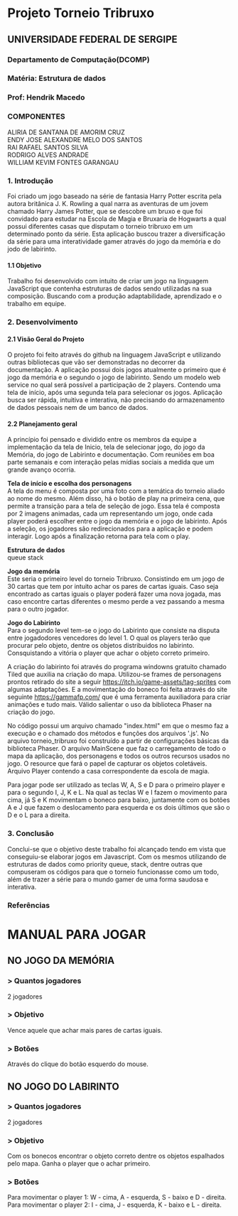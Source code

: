 # Projeto Torneio Tribruxo
## UNIVERSIDADE FEDERAL DE SERGIPE
### Departamento de Computação(DCOMP)
### Matéria: Estrutura de dados
### Prof: Hendrik Macedo


### **COMPONENTES**<br>
ALIRIA DE SANTANA DE AMORIM CRUZ<br>
ENDY JOSE ALEXANDRE MELO DOS SANTOS<br>
RAI RAFAEL SANTOS SILVA<br>
RODRIGO ALVES ANDRADE<br>
WILLIAM KEVIM FONTES GARANGAU<br>


### **1. Introdução**<br>
Foi criado um jogo baseado na série de fantasia Harry Potter escrita pela autora britânica J. K. Rowling a qual narra as aventuras de um jovem chamado Harry James Potter, que se descobre um bruxo e que foi convidado para estudar na Escola de Magia e Bruxaria de Hogwarts a qual possui diferentes casas que disputam o torneio tribruxo em um determinado ponto da série. Esta aplicação buscou trazer a diversificação da série para uma interatividade gamer através do jogo da memória e do jodo de labirinto.   


#### **1.1 Objetivo**<br>
Trabalho foi desenvolvido com intuito de criar um jogo na linguagem JavaScript que contenha estruturas de dados sendo utilizadas na sua composição. Buscando com a produção adaptabilidade, aprendizado e o trabalho em equipe. 


### **2. Desenvolvimento**<br>

#### **2.1 Visão Geral do Projeto**<br>
O projeto foi feito através do github na linguagem JavaScript e utilizando outras bibliotecas que vão ser demonstradas no decorrer da documentação. A aplicação possui dois jogos atualmente o primeiro que é jogo da memória e o segundo o jogo de labirinto. Sendo um modelo web service no qual será possível a participação de 2 players. Contendo uma tela de início, após uma segunda tela para selecionar os jogos. Aplicação busca ser rápida, intuitiva e interativa, não precisando do armazenamento de dados pessoais nem de um banco de dados. 


#### **2.2 Planejamento geral**<br>
A princípio foi pensado e dividido entre os membros da equipe a implementação da tela de Inicio, tela de selecionar jogo, do jogo da Memória, do jogo de Labirinto e documentação. Com reuniões em boa parte semanais e com interação pelas mídias sociais a medida que um grande avanço ocorria.<br>


**Tela de início e escolha dos personagens**<br>
A tela do menu é composta por uma foto com a temática do torneio aliado ao nome do mesmo. Além disso, há o botão de play na primeira cena, que permite a transição para a tela de seleção de jogo. Essa tela é composta por 2 imagens animadas, cada um representando um jogo, onde cada player poderá escolher entre o jogo da memória e o jogo de labirinto. Após a seleção, os jogadores são redirecionados para a aplicação e podem interagir. Logo após a finalização retorna para tela com o play. 


**Estrutura de dados**<br>
queue 
stack

**Jogo da memória**<br>
Este seria o primeiro level do torneio Tribruxo. Consistindo em um jogo de 30 cartas que tem por intuito achar os pares de cartas iguais. Caso seja encontrado as cartas iguais o player poderá fazer uma nova jogada, mas caso encontre cartas diferentes o mesmo perde a vez passando a mesma para o outro jogador. 

**Jogo do Labirinto**<br>
Para o segundo level tem-se o jogo do Labirinto que consiste na disputa entre jogadodores vencedores do level 1. O qual os players terão que procurar pelo objeto, dentre os objetos distribuidos no labirinto. Consquistando a vitória o player que achar o objeto correto primeiro. 

A criação do labirinto foi através do programa windowns gratuito chamado Tiled que auxilia na criação do mapa. Utilizou-se frames de personagens prontos retirado do site a seguir https://itch.io/game-assets/tag-sprites com algumas adaptações. E a movimentação do boneco foi feita através do site seguinte https://gammafp.com/ que é uma ferramenta auxiliadora para criar animações e tudo mais. Válido salientar o uso da biblioteca Phaser na criação do jogo.

No código possui um arquivo chamado "index.html" em que o mesmo faz a execução e o chamado dos métodos e funções dos arquivos '.js'. No arquivo torneio_tribruxo foi construído a partir de configurações básicas da biblioteca Phaser. O arquivo MainScene que faz o carregamento de todo o mapa da aplicação, dos personagens e todos os outros recursos usados no jogo. O resource que fará o papel de capturar os objetos coletáveis. Arquivo Player contendo a casa correspondente da escola de magia.

Para jogar pode ser utilizado as teclas W, A, S e D para o primeiro player e para o segundo I, J, K e L. Na qual as teclas W e I fazem o movimento para cima, já S e K movimentam o boneco para baixo, juntamente com os botões A e J que fazem o deslocamento para esquerda e os dois últimos que são o D e o L para a direita. 

### **3. Conclusão**<br>
Conclui-se que o objetivo deste trabalho foi alcançado tendo em vista que conseguiu-se elaborar jogos em Javascript. Com os mesmos utilizando de estruturas de dados como priority queue, stack, dentre outras que compuseram os códigos para que o torneio funcionasse como um todo, além de trazer a série para o mundo gamer de uma forma saudosa e interativa. 

### **Referências**<br>





# MANUAL PARA JOGAR

## NO JOGO DA MEMÓRIA

### > **Quantos jogadores**<br>
2 jogadores

### > **Objetivo**<br>
Vence aquele que achar mais pares de cartas iguais.

### > **Botões**<br>
Através do clique do botão esquerdo do mouse.

## NO JOGO DO LABIRINTO

### > **Quantos jogadores**<br>
2 jogadores

### > **Objetivo**<br>
Com os bonecos encontrar o objeto correto dentre os objetos espalhados pelo mapa. Ganha o player que o achar primeiro.

### > **Botões**<br>
Para movimentar o player 1: W - cima, A - esquerda, S - baixo e D - direita.<br>
Para movimentar o player 2: I - cima, J - esquerda, K - baixo e L - direita.
